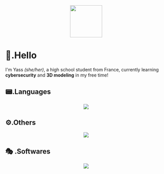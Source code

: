 <div id="header" align="center">
  <img src="https://thumbs.gfycat.com/OrderlyImpureImperialeagle.webp" width="100"/>
</div>

# 👾.Hello
I'm Yass *(she/her)*, a high school student from France, currently learning **cybersecurity** and **3D modeling** in my free time!

## 📟.Languages
<p align="center">
  <a href="https://skillicons.dev">
    <img src="https://skillicons.dev/icons?i=python,php,java,javascript,html,c,cpp" />
  </a>
</p>

## ⚙️.Others
<p align="center">
  <a href="https://skillicons.dev">
    <img src="https://skillicons.dev/icons?i=linux,azure,aws,gcp,metasploit" />
  </a>
</p>

## 🎭 .Softwares
<p align="center">
  <a href="https://skillicons.dev">
    <img src="https://skillicons.dev/icons?i=ps,ae,blender,sketchup,autocad" />
  </a>
</p>
